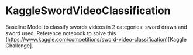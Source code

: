 # KaggleSwordVideoClassification
Baseline Model to classify swords videos in 2 categories: sword drawn and sword used. Reference notebook to solve this (https://www.kaggle.com/competitions/sword-video-classification)[Kaggle Challenge].
